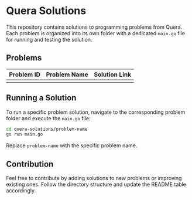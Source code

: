 # Quera Solutions

This repository contains solutions to programming problems from Quera. Each problem is organized into its own folder with a dedicated `main.go` file for running and testing the solution.


## Problems

| Problem ID | Problem Name                      | Solution Link                                 |
|------------|-----------------------------------|-----------------------------------------------|
|            |                                   |                                               |


## Running a Solution

To run a specific problem solution, navigate to the corresponding problem folder and execute the `main.go` file:

```bash
cd quera-solutions/problem-name
go run main.go
```
Replace `problem-name` with the specific problem name.

## Contribution
Feel free to contribute by adding solutions to new problems or improving existing ones. Follow the directory structure and update the README table accordingly.
